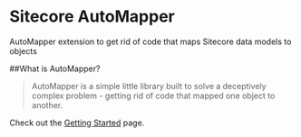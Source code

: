 # Sitecore AutoMapper
AutoMapper extension to get rid of code that maps Sitecore data models to objects

##What is AutoMapper?
> AutoMapper is a simple little library built to solve a deceptively complex problem - getting rid of code that mapped one object to another.

Check out the [Getting Started](https://github.com/AutoMapper/AutoMapper/wiki/Getting-started) page.
